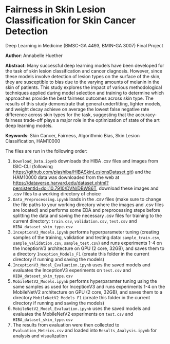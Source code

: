 # Fairness in Skin Lesion Classification for Skin Cancer Detection
Deep Learning in Medicine (BMSC-GA 4493, BMIN-GA 3007) Final Project

**Author**: Annabelle Huether

**Abstract**: Many successful deep learning models have been developed for the task of skin lesion classification and cancer diagnosis. However, since these models involve detection of lesion types on the surface of the skin, they are susceptible to bias due to the varying amounts of melanin in the skin of patients. This study explores the impact of various methodological techniques applied during model selection and training to determine which approaches provide the best fairness outcomes across skin type. The results of this study demonstrate that general underfitting, lighter models, and weight decay achieve on average the lowest false negative rate difference across skin types for the task, suggesting that the accuracy-fairness trade-off plays a major role in the optimization of state of the art deep learning models. 

**Keywords**: Skin Cancer, Fairness, Algorithmic Bias, Skin Lesion Classification, HAM10000

The files are run in the following order:

1. `Download_Data.ipynb` downloads the HIBA .csv files and images from ISIC-CLI (following https://github.com/piashiba/HIBASkinLesionsDataset.git) and the HAM10000 data was downloaded from the web at https://dataverse.harvard.edu/dataset.xhtml?persistentId=doi:10.7910/DVN/DBW86T, download these images and .csv files to a working directory of choice
2. `Data_Preprocessing.ipynb` loads in the .csv files (make sure to change the file paths to your working directory where the images and .csv files are located) and performs some EDA and preprocessing steps before splitting the data and saving the necessary .csv files for training to the current directory: `train.csv`, `validation.csv`, `test.csv` and `HIBA_dataset_skin_type.csv`
3. `InceptionV3_Models.ipynb` performs hyperparameter tuning (creating samples of the training, validation and testing data: `sample_train.csv`, `sample_validation.csv`, `sample_test.csv`) and runs experiments 1-4 on the InceptionV3 architecture on GPU (2 core, 32GB), and saves them to a directory `Inception_Models_F1` (create this folder in the current directory if running and saving the models)
4. `InceptionV3_Model_Evaluation.ipynb` uses the saved models and evaluates the InceptionV3 experiments on `test.csv` and `HIBA_dataset_skin_type.csv`
5. `MobileNetV2_Models.ipynb` performs hyperparamter tuning using the same samples as used for InceptionV3 and runs experiments 1-4 on the MobileNetV2 architecture on GPU (2 core, 32GB), and saves them to a directory `MobileNetV2_Models_F1` (create this folder in the current directory if running and saving the models)
6. `MobileNetV2_Model_Evaluation.ipynb` uses the saved models and evaluates the MobileNetV2 experiments on `test.csv` and `HIBA_dataset_skin_type.csv`
7. The results from evaluation were then collected to `Evaluation_Metrics.csv` and loaded into `Results_Analysis.ipynb` for analysis and visualization
